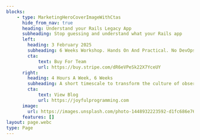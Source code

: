 ```yaml
---
blocks:
    - type: MarketingHeroCoverImageWithCtas
      hide_from_nav: true
      heading: Understand your Rails Legacy App
      subheading: Stop guessing and understand what your Rails app
      left:
        heading: 3 February 2025
        subheading: 6 Weeks Workshop. Hands On And Practical. No DevOps Experience Needed. Less Than 4 Hours A Week. Designed For Seniors And Leads. Solo Or Team Workshops.
        cta:
            text: Buy For Team
            url: https://buy.stripe.com/dR6eVPeSk22X7YceUY
      right:
        heading: 4 Hours A Week, 6 Weeks
        subheading: A short timescale to transform the culture of observability in your team. No DevOps experience needed.
        cta:
            text: View Blog
            url: https://joyfulprogramming.com
      image:
        url: https://images.unsplash.com/photo-1448932223592-d1fc686e76ea
      features: []
layout: page.webc
type: Page
---
```

